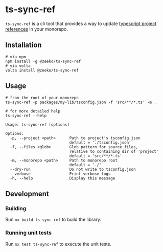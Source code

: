 # ts-sync-ref

`ts-sync-ref` is a cli tool that provides a way to
update [typescript project references](https://www.typescriptlang.org/docs/handbook/project-references.html#what-is-a-project-reference)
in your monorepo.

## Installation

```shell
# via npm
npm install -g @zeeko/ts-sync-ref
# via volta
volta install @zeeko/ts-sync-ref
```

## Usage

```shell
# from the root of your monorepo
ts-sync-ref -p packages/my-lib/tsconfig.json -f 'src/**/*.ts' -m .

# for more detailed help
ts-sync-ref --help

Usage: ts-sync-ref [options]

Options:
  -p, --project <path>      Path to project's tsconfig.json
                            default = './tsconfig.json'
  -f, --files <glob>        Glob pattern for source files,
                            relative to containing dir of 'project'
                            default = 'src/**/*.ts'
  -m, --monorepo <path>     Path to monorepo root
                            default = './'
  --dry-run                 Do not write to tsconfig.json
  --verbose                 Print verbose logs
  -h, --help                Display this message
```

## Development

### Building

Run `nx build ts-sync-ref` to build the library.

### Running unit tests

Run `nx test ts-sync-ref` to execute the unit tests.
